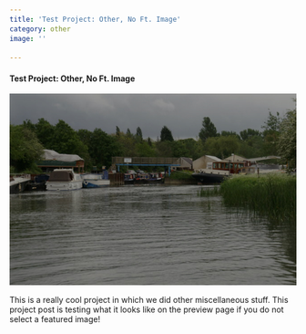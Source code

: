 ```yaml
---
title: 'Test Project: Other, No Ft. Image'
category: other
image: ''

---
```

#### Test Project: Other, No Ft. Image

![](/uploads/cruisers3.jpg)

This is a really cool project in which we did other miscellaneous stuff. This project post is testing what it looks like on the preview page if you do not select a featured image!